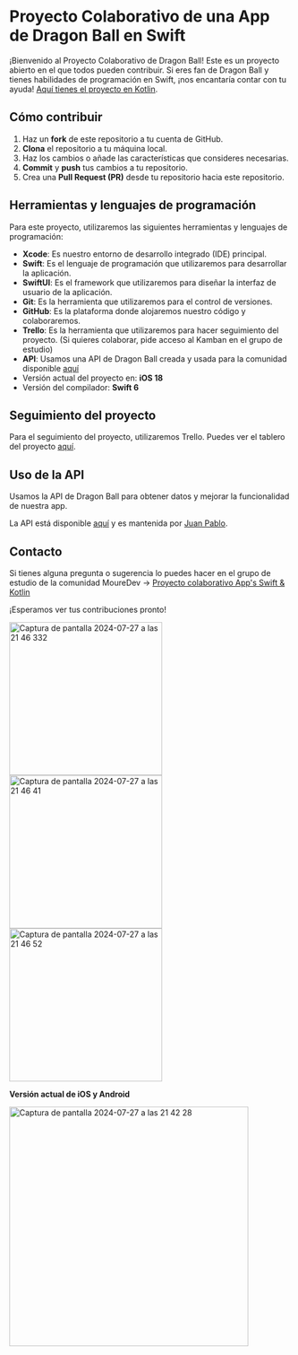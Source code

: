 # Proyecto Colaborativo de una App de Dragon Ball en Swift

¡Bienvenido al Proyecto Colaborativo de Dragon Ball! Este es un proyecto abierto en el que todos pueden contribuir. Si eres fan de Dragon Ball y tienes habilidades de programación en Swift, ¡nos encantaría contar con tu ayuda! [Aquí tienes el proyecto en Kotlin](https://github.com/juanppdev/dragon-ball-app).

## Cómo contribuir

1. Haz un **fork** de este repositorio a tu cuenta de GitHub.
2. **Clona** el repositorio a tu máquina local.
3. Haz los cambios o añade las características que consideres necesarias.
4. **Commit** y **push** tus cambios a tu repositorio.
5. Crea una **Pull Request (PR)** desde tu repositorio hacia este repositorio.

## Herramientas y lenguajes de programación

Para este proyecto, utilizaremos las siguientes herramientas y lenguajes de programación:

- **Xcode**: Es nuestro entorno de desarrollo integrado (IDE) principal.
- **Swift**: Es el lenguaje de programación que utilizaremos para desarrollar la aplicación.
- **SwiftUI**: Es el framework que utilizaremos para diseñar la interfaz de usuario de la aplicación.
- **Git**: Es la herramienta que utilizaremos para el control de versiones.
- **GitHub**: Es la plataforma donde alojaremos nuestro código y colaboraremos.
- **Trello**: Es la herramienta que utilizaremos para hacer seguimiento del proyecto. (Si quieres colaborar, pide acceso al Kamban en el grupo de estudio)
- **API**: Usamos una API de Dragon Ball creada y usada para la comunidad disponible [aquí](https://apidragonball.vercel.app)
- Versión actual del proyecto en: **iOS 18**
- Versión del compilador: **Swift 6**

## Seguimiento del proyecto

Para el seguimiento del proyecto, utilizaremos Trello. Puedes ver el tablero del proyecto [aquí](https://trello.com/b/M1vlLvRz/proyecto-dragon-ball-app).

## Uso de la API

Usamos la API de Dragon Ball para obtener datos y mejorar la funcionalidad de nuestra app.
 
La API está disponible [aquí](https://apidragonball.vercel.app) y es mantenida por [Juan Pablo](https://github.com/juanppdev).

## Contacto

Si tienes alguna pregunta o sugerencia lo puedes hacer en el grupo de estudio de la comunidad MoureDev -> [Proyecto colaborativo App's Swift & Kotlin](https://discord.com/channels/729672926432985098/1244617601729171496)

¡Esperamos ver tus contribuciones pronto!


<img width="273" alt="Captura de pantalla 2024-07-27 a las 21 46 332" src="https://github.com/user-attachments/assets/5286b8ce-85df-4679-99de-fb63c737d107">
<img width="273" alt="Captura de pantalla 2024-07-27 a las 21 46 41" src="https://github.com/user-attachments/assets/8f7cd693-d9fe-4b27-a541-8b10a0945f04">
<img width="273" alt="Captura de pantalla 2024-07-27 a las 21 46 52" src="https://github.com/user-attachments/assets/43ca5a4b-678c-48d9-baab-55864e2b189d">


 **Versión actual de iOS y Android**

<img width="427" alt="Captura de pantalla 2024-07-27 a las 21 42 28" src="https://github.com/user-attachments/assets/9fe61197-023d-4c17-8ab6-35eb0bff5551">  

